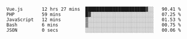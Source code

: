 <!--START_SECTION:waka-->

```text
Vue.js       12 hrs 27 mins  ██████████████████████▓░░   90.41 %
PHP          59 mins         █▓░░░░░░░░░░░░░░░░░░░░░░░   07.25 %
JavaScript   12 mins         ▒░░░░░░░░░░░░░░░░░░░░░░░░   01.53 %
Bash         6 mins          ▒░░░░░░░░░░░░░░░░░░░░░░░░   00.75 %
JSON         0 secs          ░░░░░░░░░░░░░░░░░░░░░░░░░   00.06 %
```

<!--END_SECTION:waka-->
